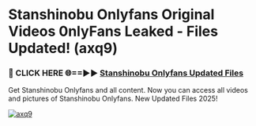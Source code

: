 # Stanshinobu Onlyfans Original Videos 0nlyFans Leaked - Files Updated! (axq9)

<h3>🔴 CLICK HERE 🌐==►► <a href="https://tinyurl.com/2m67pmp6" rel="nofollow">Stanshinobu Onlyfans Updated Files</a></h3>

Get Stanshinobu Onlyfans and all content. Now you can access all videos and pictures of Stanshinobu Onlyfans. New Updated Files 2025!

[![axq9](https://i.imgur.com/H4QAA4z.gif)](https://tinyurl.com/2m67pmp6)
